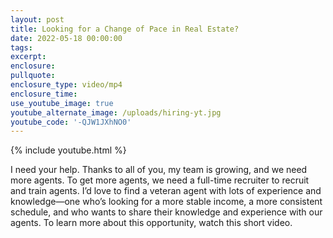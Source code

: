 ```yaml
---
layout: post
title: Looking for a Change of Pace in Real Estate?
date: 2022-05-18 00:00:00
tags:
excerpt:
enclosure:
pullquote:
enclosure_type: video/mp4
enclosure_time:
use_youtube_image: true
youtube_alternate_image: /uploads/hiring-yt.jpg
youtube_code: '-QJW1JXhNO0'
---
```

{% include youtube.html %}

I need your help. Thanks to all of you, my team is growing, and we need more agents. To get more agents, we need a full-time recruiter to recruit and train agents. I’d love to find a veteran agent with lots of experience and knowledge—one who’s looking for a more stable income, a more consistent schedule, and who wants to share their knowledge and experience with our agents. To learn more about this opportunity, watch this short video.
